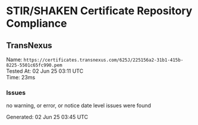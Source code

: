 # STIR/SHAKEN Certificate Repository Compliance

## TransNexus

Name: `https://certificates.transnexus.com/625J/225156a2-31b1-415b-8225-5501c65fc990.pem`\
Tested At: 02 Jun 25 03:11 UTC\
Time: 23ms

### Issues

no warning, or error, or notice date level issues were found

Generated: 02 Jun 25 03:45 UTC